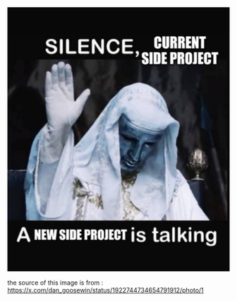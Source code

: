 <img src="https://github.com/Plenoar/Procedural-Animation/blob/main/Gq72JXpaAAIYDTc.png" width="800"/>

the source of this image is from : https://x.com/dan_goosewin/status/1922744734654791912/photo/1


